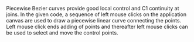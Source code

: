 Piecewise Bezier curves provide good local control and C1 continuity at joins. In the given code, a sequence of left mouse clicks on the application canvas are used to draw a piecewise linear curve connecting the points. Left mouse click ends adding of points and thereafter left mouse clicks can be used to select and move the control points.
